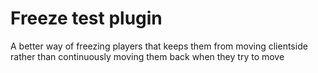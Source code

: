# Freeze test plugin

A better way of freezing players that keeps them from moving clientside rather than continuously moving them back when they try to move